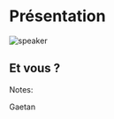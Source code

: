 <!-- .slide: class="speaker-slide" -->

# Présentation

![speaker](./assets/images/User_icon_2.svg)

## Et vous ?

Notes:

Gaetan